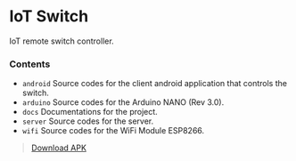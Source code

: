 # IoT Switch

IoT remote switch controller.

### Contents
* `android` Source codes for the client android application that controls the switch.
* `arduino` Source codes for the Arduino NANO (Rev 3.0).
* `docs` Documentations for the project.
* `server` Source codes for the server.
* `wifi` Source codes for the WiFi Module ESP8266.

> [Download APK](./IoT_Switch_Client_v1.0.0.apk)
